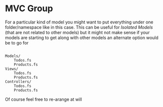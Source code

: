 # MVC Group 
For a particular kind of model you might want to put everything under one folder/namespace like in this case.
This can be useful for *Isolated Models* (that are not related to other models) but it might not make sense if your models are starting to get along with other models
an alternate option would be to go for 

```

Models/
    Todos.fs
    Products.fs
Views/
    Todos.fs
    Products.fs
Controllers/
    Todos.fs
    Products.fs
```

Of course feel free to re-arange at will

